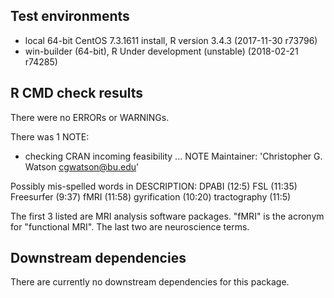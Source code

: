## Test environments
* local 64-bit CentOS 7.3.1611 install, R version 3.4.3 (2017-11-30 r73796)
* win-builder (64-bit), R Under development (unstable) (2018-02-21 r74285)

## R CMD check results
There were no ERRORs or WARNINGs.

There was 1 NOTE:

* checking CRAN incoming feasibility ... NOTE
Maintainer: 'Christopher G. Watson <cgwatson@bu.edu>'

Possibly mis-spelled words in DESCRIPTION:
  DPABI (12:5)
  FSL (11:35)
  Freesurfer (9:37)
  fMRI (11:58)
  gyrification (10:20)
  tractography (11:5)

The first 3 listed are MRI analysis software packages. "fMRI" is the acronym for
"functional MRI". The last two are neuroscience terms.

## Downstream dependencies
There are currently no downstream dependencies for this package.
